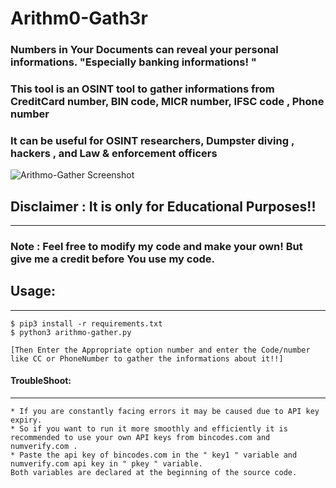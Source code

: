 # Arithm0-Gath3r
### Numbers in Your Documents can reveal your personal informations. "Especially banking informations! "

### This tool is an OSINT tool to gather informations from CreditCard number, BIN code, MICR number, IFSC code , Phone number

### It can be useful for OSINT researchers, Dumpster diving , hackers , and Law & enforcement officers
![Arithmo-Gather Screenshot](https://github.com/febinrev/arithmo-gather/raw/master/arithmo_gather.jpg)

## Disclaimer : It is only for Educational Purposes!!


-----------------------------------------------------------------------------------------------------------------------------------
### Note : Feel free to modify my code and make your own! But give me a credit before You use my code.

## Usage:
------------------------------------------------------------------------------------------------------------------------------
    $ pip3 install -r requirements.txt
    $ python3 arithmo-gather.py
    
    [Then Enter the Appropriate option number and enter the Code/number like CC or PhoneNumber to gather the informations about it!!]

#### TroubleShoot:
-------------------------------------------------------------------------------------------------------------------------------
    * If you are constantly facing errors it may be caused due to API key expiry. 
    * So if you want to run it more smoothly and efficiently it is recommended to use your own API keys from bincodes.com and numverify.com . 
    * Paste the api key of bincodes.com in the " key1 " variable and numverify.com api key in " pkey " variable.
    Both variables are declared at the beginning of the source code.
